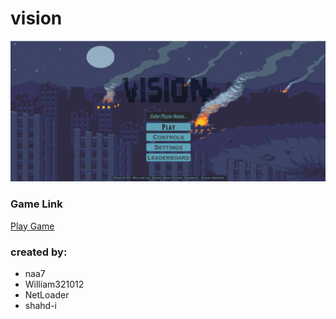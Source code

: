 # vision
<img src="https://github.com/naa7/vision/blob/main/game_overview.png">

### Game Link
[Play Game](https://naa7.itch.io/vision)

### created by:
- naa7
- William321012
- NetLoader
- shahd-i

